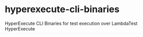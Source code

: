 # hyperexecute-cli-binaries
HyperExecute CLI Binaries for test execution over LambdaTest HyperExecute
